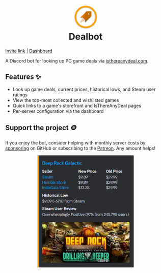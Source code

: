 <h1 align="center">
  <img src="apps/web/public/avatar.png" width="75" />
  <br>
  Dealbot
</h1>

<a href="https://discord.com/api/oauth2/authorize?client_id=722942824999288924&permissions=274877925376&scope=bot">Invite link</a> | <a href="https://dealbot.acdvs.dev/dashboard">Dashboard</a>

A Discord bot for looking up PC game deals via [isthereanydeal.com][itad-link].

## Features ✨

- Look up game deals, current prices, historical lows, and Steam user ratings
- View the top-most collected and wishlisted games
- Quick links to a game's storefront and IsThereAnyDeal pages
- Per-server configuration via the dashboard

## Support the project 🪙

If you enjoy the bot, consider helping with monthly server costs by [sponsoring][sponsor-link] on GitHub or subscribing to the [Patreon][patreon-link]. Any amount helps!

<div align="center">
  <img src="apps/web/public/example.png" height="350" />
</div>

[itad-link]: https://isthereanydeal.com
[dashboard-link]: https://dealbot.acdvs.dev/dashboard
[sponsor-link]: https://github.com/sponsors/acdvs
[patreon-link]: https://patreon.com/acdvs

